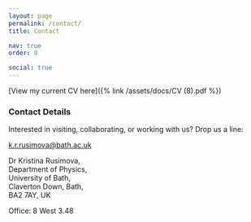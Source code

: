 ```yaml
---
layout: page
permalink: /contact/
title: Contact

nav: true
order: 8

social: true
---
```


[View my current CV here]({% link /assets/docs/CV (8).pdf %})

### Contact Details

Interested in visiting, collaborating, or working with us? Drop us a line:

<k.r.rusimova@bath.ac.uk>

Dr Kristina Rusimova,<br> 
Department of Physics,<br> 
University of Bath,<br> 
Claverton Down, Bath,<br> 
BA2 7AY, UK

Office: 8 West 3.48

